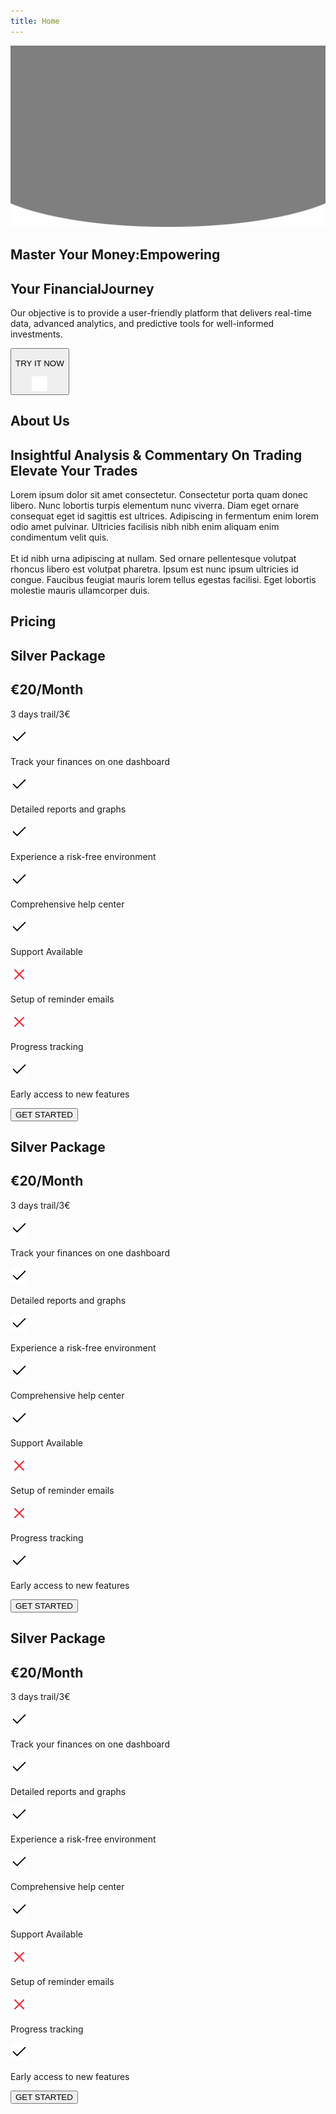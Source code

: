```yaml
---
title: Home
---
```


<section class="hero">
    <img src="./user/themes/decor/images/overlay.png" class="hero-image" alt="Hero Image" />
    <div class="hero-content">
        <div class="hero-text flex flex-col items-center">
            <div class="flex flex-col items-center hearo-headings">
                <h1 class="hero-heading">
                    Master Your <span class="higlighted-text">Money:</span>Empowering
                </h1>
                <h1 class="hero-heading">
                    Your <span class="higlighted-text">Financial</span>Journey
                </h1>
            </div>
            <p class="hero-details">
                Our objective is to provide a user-friendly platform that delivers
                real-time data, advanced analytics, and predictive tools for
                well-informed investments.
            </p>
            <button type="button" class="flex hero-btn items-center">
                <p>TRY IT NOW</p>
                <img src="./user/themes/decor/images/circle-right-arrow.png" alt="Circle Right Arrow" />
            </button>
        </div>
    </div>
</section>

<section class="about flex">
    <div class="flex flex-col text-content">
        <h1 class="about-title">About Us</h1>
        <h1 class="about-heading">
            Insightful Analysis & Commentary On Trading Elevate Your Trades
        </h1>
        <p class="about-details">
            Lorem ipsum dolor sit amet consectetur. Consectetur porta quam donec
            libero. Nunc lobortis turpis elementum nunc viverra. Diam eget ornare
            consequat eget id sagittis est ultrices. Adipiscing in fermentum enim
            lorem odio amet pulvinar. Ultricies facilisis nibh nibh enim aliquam
            enim condimentum velit quis.
            <br />
            <br />
            Et id nibh urna adipiscing at nullam. Sed ornare pellentesque volutpat
            rhoncus libero est volutpat pharetra. Ipsum est nunc ipsum ultricies
            id congue. Faucibus feugiat mauris lorem tellus egestas facilisi. Eget
            lobortis molestie mauris ullamcorper duis.
        </p>
    </div>
    <div class="img-content"></div>
</section>

<section class="pricing flex flex-col items-center">
    <h1 class="pricing-heading">Pricing</h1>
    <div class="grid pricing-table">
        <div class="flex flex-col items-center pricing-card">
            <h1 class="pricing-title">Silver Package</h1>
            <h1 class="pricing-value">€20/<span>Month</span></h1>
            <p class="pricing-trial-duration">3 days trail/3€</p>
            <div class="flex flex-col pricing-features">
                <div class="flex pricing-feature items-center">
                    <img src="./user/themes/decor/images/check.png" alt="Check" />
                    <p>Track your finances on one dashboard</p>
                </div>
                <div class="flex pricing-feature items-center">
                    <img src="./user/themes/decor/images/check.png" alt="Check" />
                    <p>Detailed reports and graphs</p>
                </div>
                <div class="flex pricing-feature items-center">
                    <img src="./user/themes/decor/images/check.png" alt="Check" />
                    <p>Experience a risk-free environment</p>
                </div>
                <div class="flex pricing-feature items-center">
                    <img src="./user/themes/decor/images/check.png" alt="Check" />
                    <p>Comprehensive help center</p>
                </div>
                <div class="flex pricing-feature items-center">
                    <img src="./user/themes/decor/images/check.png" alt="Check" />
                    <p class="line-through">Support Available</p>
                </div>
                <div class="flex pricing-feature items-center">
                    <img src="./user/themes/decor/images/cancel.png" alt="Cancel" />
                    <p class="line-through">Setup of reminder emails</p>
                </div>
                <div class="flex pricing-feature items-center">
                    <img src="./user/themes/decor/images/cancel.png" alt="Cancel" />
                    <p class="line-through">Progress tracking</p>
                </div>
                <div class="flex pricing-feature items-center">
                    <img src="./user/themes/decor/images/check.png" alt="Check" />
                    <p>Early access to new features</p>
                </div>
            </div>
            <button type="button" class="pricing-btn">GET STARTED</button>
        </div>
        <div class="flex flex-col items-center pricing-card">
            <h1 class="pricing-title">Silver Package</h1>
            <h1 class="pricing-value">€20/<span>Month</span></h1>
            <p class="pricing-trial-duration">3 days trail/3€</p>
            <div class="flex flex-col pricing-features">
                <div class="flex pricing-feature items-center">
                    <img src="./user/themes/decor/images/check.png" alt="Check" />
                    <p>Track your finances on one dashboard</p>
                </div>
                <div class="flex pricing-feature items-center">
                    <img src="./user/themes/decor/images/check.png" alt="Check" />
                    <p>Detailed reports and graphs</p>
                </div>
                <div class="flex pricing-feature items-center">
                    <img src="./user/themes/decor/images/check.png" alt="Check" />
                    <p>Experience a risk-free environment</p>
                </div>
                <div class="flex pricing-feature items-center">
                    <img src="./user/themes/decor/images/check.png" alt="Check" />
                    <p>Comprehensive help center</p>
                </div>
                <div class="flex pricing-feature items-center">
                    <img src="./user/themes/decor/images/check.png" alt="Check" />
                    <p class="line-through">Support Available</p>
                </div>
                <div class="flex pricing-feature items-center">
                    <img src="./user/themes/decor/images/cancel.png" alt="Cancel" />
                    <p class="line-through">Setup of reminder emails</p>
                </div>
                <div class="flex pricing-feature items-center">
                    <img src="./user/themes/decor/images/cancel.png" alt="Cancel" />
                    <p class="line-through">Progress tracking</p>
                </div>
                <div class="flex pricing-feature items-center">
                    <img src="./user/themes/decor/images/check.png" alt="Check" />
                    <p>Early access to new features</p>
                </div>
            </div>
            <button type="button" class="pricing-btn">GET STARTED</button>
        </div>
        <div class="flex flex-col items-center pricing-card">
            <h1 class="pricing-title">Silver Package</h1>
            <h1 class="pricing-value">€20/<span>Month</span></h1>
            <p class="pricing-trial-duration">3 days trail/3€</p>
            <div class="flex flex-col pricing-features">
                <div class="flex pricing-feature items-center">
                    <img src="./user/themes/decor/images/check.png" alt="Check" />
                    <p>Track your finances on one dashboard</p>
                </div>
                <div class="flex pricing-feature items-center">
                    <img src="./user/themes/decor/images/check.png" alt="Check" />
                    <p>Detailed reports and graphs</p>
                </div>
                <div class="flex pricing-feature items-center">
                    <img src="./user/themes/decor/images/check.png" alt="Check" />
                    <p>Experience a risk-free environment</p>
                </div>
                <div class="flex pricing-feature items-center">
                    <img src="./user/themes/decor/images/check.png" alt="Check" />
                    <p>Comprehensive help center</p>
                </div>
                <div class="flex pricing-feature items-center">
                    <img src="./user/themes/decor/images/check.png" alt="Check" />
                    <p class="line-through">Support Available</p>
                </div>
                <div class="flex pricing-feature items-center">
                    <img src="./user/themes/decor/images/cancel.png" alt="Cancel" />
                    <p class="line-through">Setup of reminder emails</p>
                </div>
                <div class="flex pricing-feature items-center">
                    <img src="./user/themes/decor/images/cancel.png" alt="Cancel" />
                    <p class="line-through">Progress tracking</p>
                </div>
                <div class="flex pricing-feature items-center">
                    <img src="./user/themes/decor/images/check.png" alt="Check" />
                    <p>Early access to new features</p>
                </div>
            </div>
            <button type="button" class="pricing-btn">GET STARTED</button>
        </div>
    </div>
</section>
